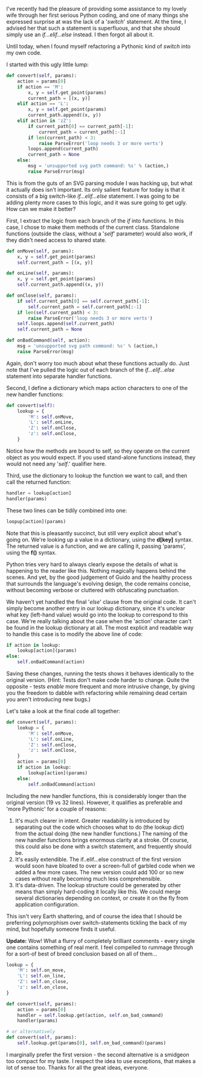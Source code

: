 <!--
.. title: A Pythonic 'switch' statement
.. slug: a-pythonic-switch-statement
.. date: 2009-08-05 08:59:53-05:00
.. tags: python
.. link: 
.. description: 
.. type: text
-->


I've recently had the pleasure of providing some assistance to my lovely
wife through her first serious Python coding, and one of many things she
expressed surprise at was the lack of a '*switch*' statement. At the
time, I advised her that such a statement is superfluous, and that she
should simply use an *if...elif...else* instead. I then forgot all about
it.

Until today, when I found myself refactoring a Pythonic kind of *switch*
into my own code.

I started with this ugly little lump:

``` python
def convert(self, params):
    action = params[0]
    if action == 'M':
        x, y = self.get_point(params)
        current_path = [(x, y)]
    elif action == 'L':
        x, y = self.get_point(params)
        current_path.append((x, y))
    elif action in 'zZ':
        if current_path[0] == current_path[-1]:
            current_path = current_path[:-1]
        if len(current_path) < 3:
            raise ParseError('loop needs 3 or more verts')
        loops.append(current_path)
        current_path = None
    else:
        msg = 'unsupported svg path command: %s' % (action,)
        raise ParseError(msg)
```

This is from the guts of an SVG parsing module I was hacking up, but
what it actually does isn't important. Its only salient feature for
today is that it consists of a big switch-like *if...elif...else*
statement. I was going to be adding plenty more cases to this logic, and
it was sure going to get ugly. How can we make it better?

First, I extract the logic from each branch of the *if* into functions.
In this case, I chose to make them methods of the current class.
Standalone functions (outside the class, without a '*self*' parameter)
would also work, if they didn't need access to shared state.

``` python
def onMove(self, params):
    x, y = self.get_point(params)
    self.current_path = [(x, y)]

def onLine(self, params):
    x, y = self.get_point(params)
    self.current_path.append((x, y))

def onClose(self, params):
    if self.current_path[0] == self.current_path[-1]:
        self.current_path = self.current_path[:-1]
    if len(self.current_path) < 3:
        raise ParseError('loop needs 3 or more verts')
    self.loops.append(self.current_path)
    self.current_path = None

def onBadCommand(self, action):
    msg = 'unsupported svg path command: %s' % (action,)
    raise ParseError(msg)
```

Again, don't worry too much about what these functions actually do. Just
note that I've pulled the logic out of each branch of the
*if...elif...else* statement into separate handler functions.

Second, I define a dictionary which maps action characters to one of the
new handler functions:

``` python
def convert(self):
    lookup = {
        'M': self.onMove,
        'L': self.onLine,
        'Z': self.onClose,
        'z': self.onClose,
    }
```

Notice how the methods are bound to self, so they operate on the current
object as you would expect. If you used stand-alone functions instead,
they would not need any '*self*.' qualifier here.

Third, use the dictionary to lookup the function we want to call, and
then call the returned function:

``` python
handler = lookup[action]
handler(params)
```

These two lines can be tidily combined into one:

``` python
loopup[action](params)
```

Note that this is pleasantly succinct, but still very explicit about
what's going on. We're looking up a value in a dictionary, using the
**d\[key\]** syntax. The returned value is a function, and we are
calling it, passing 'params', using the **f()** syntax.

Python tries very hard to always clearly expose the details of what is
happening to the reader like this. Nothing magically happens behind the
scenes. And yet, by the good judgement of Guido and the healthy process
that surrounds the language's evolving design, the code remains concise,
without becoming verbose or cluttered with obfuscating punctuation.

We haven't yet handled the final '*else*' clause from the original code.
It can't simply become another entry in our lookup dictionary, since
it's unclear what key (left-hand value) would go into the lookup to
correspond to this case. We're really talking about the case when the
'action' character can't be found in the lookup dictionary at all. The
most explicit and readable way to handle this case is to modify the
above line of code:

``` python
if action in lookup:
    lookup[action](params)
else:
    self.onBadCommand(action)
```

Saving these changes, running the tests shows it behaves identically to
the original version. (Hint: Tests don't make code harder to change.
Quite the opposite - tests *enable* more frequent and more intrusive
change, by giving you the freedom to dabble with refactoring while
remaining dead certain you aren't introducing new bugs.)

Let's take a look at the final code all together:

``` python
def convert(self, params):
    lookup = {
        'M': self.onMove,
        'L': self.onLine,
        'Z': self.onClose,
        'z': self.onClose,
    }
    action = params[0]
    if action in lookup:
        lookup[action](params)
    else:
        self.onBadCommand(action)
```

Including the new handler functions, this is considerably longer than
the original version (19 vs 32 lines). However, it qualifies as
preferable and 'more Pythonic' for a couple of reasons:

1.  It's much clearer in intent. Greater readability is introduced by
    separating out the code which chooses what to do (the lookup dict)
    from the actual doing (the new handler functions.) The naming of the
    new handler functions brings enormous clarity at a stroke. Of
    course, this could also be done with a switch statement, and
    frequently should be.
2.  It's easily extendible. The if..elif...else construct of the first
    version would soon have bloated to over a screen-full of garbled
    code when we added a few more cases. The new version could add 100
    or so new cases without really becoming much less comprehensible.
3.  It's data-driven. The lookup structure could be generated by other
    means than simply hard-coding it locally like this. We could merge
    several dictionaries depending on context, or create it on the fly
    from application configuration.

This isn't very Earth shattering, and of course the idea that I should
be preferring polymorphism over switch-statements tickling the back of
my mind, but hopefully someone finds it useful.

**Update:** Wow! What a flurry of completely brilliant comments - every
single one contains something of real merit. I feel compelled to rummage
through for a sort-of best of breed conclusion based on all of them...

``` python
lookup = {
    'M': self.on_move,
    'L': self.on_line,
    'Z': self.on_close,
    'z': self.on_close,
}

def convert(self, params):
    action = params[0]
    handler = self.lookup.get(action, self.on_bad_command)
    handler(params)

# or alternatively
def convert(self, params):
    self.lookup.get(params[0], self.on_bad_command)(params)
```

I marginally prefer the first version - the second alternative is a
smidgeon too compact for my taste. I respect the idea to use exceptions,
that makes a lot of sense too. Thanks for all the great ideas, everyone.